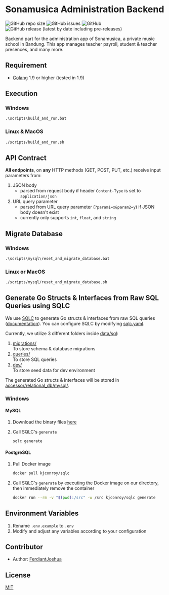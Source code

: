 # Sonamusica Administration Backend

![GitHub repo size](https://img.shields.io/github/repo-size/FerdiantJoshua/sonamusica-administration-backend) ![GitHub issues](https://img.shields.io/github/issues/FerdiantJoshua/sonamusica-administration-backend) ![GitHub](https://img.shields.io/github/license/FerdiantJoshua/sonamusica-administration-backend) ![GitHub release (latest by date including pre-releases)](https://img.shields.io/github/v/release/FerdiantJoshua/sonamusica-administration-backend?include_prereleases)

Backend part for the administration app of Sonamusica, a private music school in Bandung. This app manages teacher payroll, student & teacher presences, and many more. 

## Requirement

- [Golang](https://go.dev/) 1.9 or higher (tested in 1.9)

## Execution

### Windows

```bat
.\scripts\build_and_run.bat
```

### Linux & MacOS

```sh
./scripts/build_and_run.sh
```

## API Contract

**All endpoints**, on **any** HTTP methods (GET, POST, PUT, etc.) receive input parameters from:

1. JSON body
    - parsed from request body if header `Content-Type` is set to `application/json`
2. URL query parameter
    - parsed from URL query parameter (`?param1=x&param2=y`) if JSON body doesn't exist  
    - currently only supports `int`, `float`, and `string`

## Migrate Database

### Windows

```bat
.\scripts\mysql\reset_and_migrate_database.bat
```

### Linux or MacOS

```sh
./scripts/mysql/reset_and_migrate_database.sh
```

## Generate Go Structs & Interfaces from Raw SQL Queries using SQLC

We use [SQLC](https://github.com/kyleconroy/sqlc) to generate Go structs & interfaces from raw SQL queries ([documentation](https://docs.sqlc.dev/en/latest/tutorials/getting-started-mysql.html)). You can configure SQLC by modifying [sqlc.yaml](sqlc.yaml).

Currently, we utilize 3 different folders inside [data/sql](data/sql/):

1. [migrations/](data/sql/migrations/)  
   To store schema & database migrations
2. [queries/](data/sql/queries/)  
   To store SQL queries
3. [dev/](data/sql/dev/)  
   To store seed data for dev environment

The generated Go structs & interfaces will be stored in [accessor/relational_db/mysql/](accessor/relational_db/mysql/).

### Windows

#### MySQL

1. Download the binary files [here](https://github.com/kyleconroy/sqlc/releases/download/v1.17.2/sqlc_1.17.2_windows_amd64.zip)

2. Call SQLC's `generate`

    ```sh
    sqlc generate
    ```

#### PostgreSQL

1. Pull Docker image

    ```sh
    docker pull kjconroy/sqlc
    ```

2. Call SQLC's `generate` by executing the Docker image on our directory, then immediately remove the container

    ```sh
    docker run --rm -v "$(pwd):/src" -w /src kjconroy/sqlc generate
    ```

## Environment Variables

1. Rename `.env.example` to `.env`
2. Modify and adjust any variables according to your configuration

## Contributor

- Author: [FerdiantJoshua](https://github.com/FerdiantJoshua)

## License

[MIT](LICENSE)
